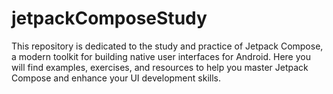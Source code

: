 # jetpackComposeStudy
This repository is dedicated to the study and practice of Jetpack Compose, a modern toolkit for building native user interfaces for Android. Here you will find examples, exercises, and resources to help you master Jetpack Compose and enhance your UI development skills.
